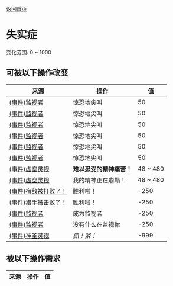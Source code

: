[返回首页](index.md)  
# 失实症  
变化范围: 0 ~ 1000  
## 可被以下操作改变  
来源  |  操作  |  值  
----  |  ----  |  ----  
[(事件)监视者](Event_WatchedExperience1a.md)  |  惊恐地尖叫  |  50  
[(事件)监视者](Event_WatchedExperience1b.md)  |  惊恐地尖叫  |  50  
[(事件)监视者](Event_WatchedExperience1c.md)  |  惊恐地尖叫  |  50  
[(事件)监视者](Event_WatchedExperience1d.md)  |  惊恐地尖叫  |  50  
[(事件)监视者](Event_WatchedExperience1e.md)  |  惊恐地尖叫  |  50  
[(事件)监视者](Event_WatchedExperience1f.md)  |  惊恐地尖叫  |  50  
[(事件)虚空灵视](Event_SpiritsEverywhere1g.md)  |  <b>难以忍受的精神痛苦！</b>  |  48 ~ 480  
[(事件)虚空灵视](Event_VoidExperience1g.md)  |  我的精神正在崩塌！  |  48 ~ 480  
[(事件)宿敌被打败了！](Event_EnemyFightSuccess.md)  |  胜利啦！  |  -250  
[(事件)猎手被击败了！](Event_HunterFightSuccess.md)  |  胜利啦！  |  -250  
[(事件)监视者](Event_WatchedExperience1gGod.md)  |  成为监视者  |  -250  
[(事件)监视者](Event_WatchedExperience1gVoid.md)  |  没有什么在监视你  |  -250  
[(事件)神圣灵视](Event_GodExperience1g.md)  |  <i>抓！紧！</i>  |  -999  
## 被以下操作需求  
来源  |  操作  |  值  
----  |  ----  |  ----  
